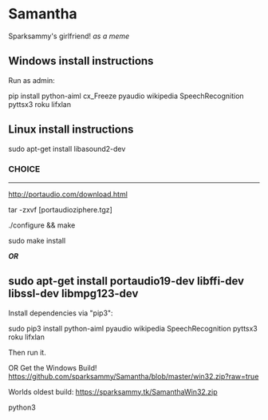 # Samantha

Sparksammy's girlfriend!  *as a meme*

## Windows install instructions
Run as admin:

pip install python-aiml cx_Freeze pyaudio wikipedia SpeechRecognition pyttsx3 roku lifxlan

## Linux install instructions

sudo apt-get install libasound2-dev

### CHOICE
---
http://portaudio.com/download.html

tar -zxvf [portaudioziphere.tgz]

./configure && make

sudo make install

***OR***

sudo apt-get install portaudio19-dev libffi-dev libssl-dev libmpg123-dev
---
Install dependencies via "pip3":

sudo pip3 install python-aiml pyaudio wikipedia SpeechRecognition pyttsx3 roku lifxlan

Then run it.

OR Get the Windows Build!
https://github.com/sparksammy/Samantha/blob/master/win32.zip?raw=true

Worlds oldest build:
https://sparksammy.tk/SamanthaWin32.zip

python3
